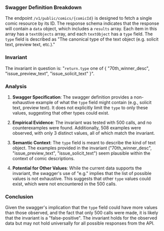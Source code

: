 ### Swagger Definition Breakdown

The endpoint `/v1/public/comics/{comicId}` is designed to fetch a single comic resource by its ID. The response schema indicates that the response will contain a `data` object, which includes a `results` array. Each item in this array has a `textObjects` array, and each `textObject` has a `type` field. The `type` field is described as "The canonical type of the text object (e.g. solicit text, preview text, etc.)."

### Invariant

The invariant in question is: "`return.type` one of { "70th_winner_desc", "issue_preview_text", "issue_solicit_text" }".

### Analysis

1. **Swagger Specification**: The swagger definition provides a non-exhaustive example of what the `type` field might contain (e.g., solicit text, preview text). It does not explicitly limit the `type` to only these values, suggesting that other types could exist.

2. **Empirical Evidence**: The invariant was tested with 500 calls, and no counterexamples were found. Additionally, 508 examples were observed, with only 3 distinct values, all of which match the invariant.

3. **Semantic Context**: The `type` field is meant to describe the kind of text object. The examples provided in the invariant ("70th_winner_desc", "issue_preview_text", "issue_solicit_text") seem plausible within the context of comic descriptions.

4. **Potential for Other Values**: While the current data supports the invariant, the swagger's use of "e.g." implies that the list of possible values is not exhaustive. This suggests that other `type` values could exist, which were not encountered in the 500 calls.

### Conclusion

Given the swagger's implication that the `type` field could have more values than those observed, and the fact that only 500 calls were made, it is likely that the invariant is a "false-positive". The invariant holds for the observed data but may not hold universally for all possible responses from the API.
